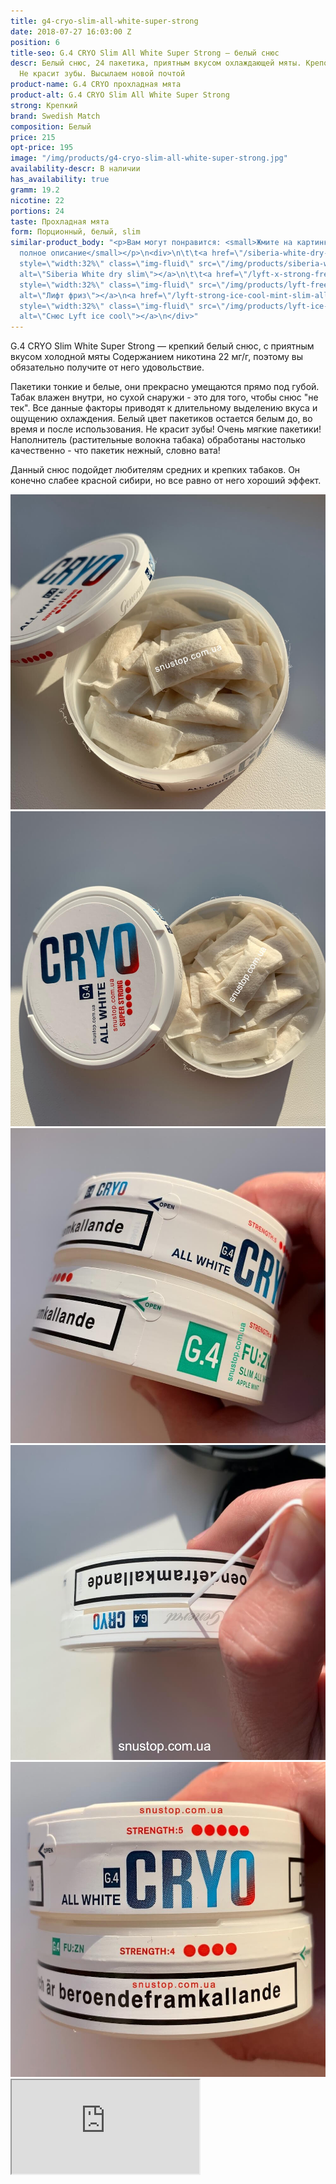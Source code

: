 ```yaml
---
title: g4-cryo-slim-all-white-super-strong
date: 2018-07-27 16:03:00 Z
position: 6
title-seo: G.4 CRYO Slim All White Super Strong — белый снюс
descr: Белый снюс, 24 пакетика, приятным вкусом охлаждающей мяты. Крепость 22 мг никотина.
  Не красит зубы. Высылаем новой почтой
product-name: G.4 CRYO прохладная мята
product-alt: G.4 CRYO Slim All White Super Strong
strong: Крепкий
brand: Swedish Match
composition: Белый
price: 215
opt-price: 195
image: "/img/products/g4-cryo-slim-all-white-super-strong.jpg"
availability-descr: В наличии
has_availability: true
gramm: 19.2
nicotine: 22
portions: 24
taste: Прохладная мята
form: Порционный, белый, slim
similar-product_body: "<p>Вам могут понравится: <small>Жмите на картинки и читайте
  полное описание</small></p>\n<div>\n\t\t<a href=\"/siberia-white-dry-slim\"><img
  style=\"width:32%\" class=\"img-fluid\" src=\"/img/products/siberia-white-dry-slim/siberia-open-and-cryo.jpg\"
  alt=\"Siberia White dry slim\"></a>\n\t\t<a href=\"/lyft-x-strong-freeze-slim-white\"><img
  style=\"width:32%\" class=\"img-fluid\" src=\"/img/products/lyft-freeze/lyft-freeze-open.jpg\"
  alt=\"Лифт фриз\"></a>\n<a href=\"/lyft-strong-ice-cool-mint-slim-all-white\"><img
  style=\"width:32%\" class=\"img-fluid\" src=\"/img/products/lyft-ice-cool-mint/snus-lyft-ice-cool-mint.jpg\"
  alt=\"Снюс Lyft ice cool\"></a>\n</div>"
---
```


G.4 CRYO Slim White Super Strong — крепкий белый снюс, с приятным вкусом холодной мяты
Содержанием никотина 22 мг/г, поэтому вы обязательно получите от него удовольствие.

Пакетики тонкие и белые, они прекрасно умещаются прямо под губой. Табак влажен внутри, но сухой снаружи - это для того, чтобы снюс "не тек". Все данные факторы приводят к длительному выделению вкуса и ощущению охлаждения. Белый цвет пакетиков остается белым до, во время и после использования. Не красит зубы! Очень мягкие пакетики! Наполнитель (растительные волокна табака) обработаны настолько качественно - что пакетик нежный, словно вата!

Данный снюс подойдет любителям средних и крепких табаков. Он конечно слабее красной сибири, но все равно от него хороший эффект.

<div class="popup-gallery d-flex mb-2">
	<a class="mr-2" href="/img/products/cryo/g4-cryo-all-white-open-portion.jpg" title="Белый снюс (Ванильный крио)"><img class="img-fluid" src="/img/products/cryo/g4-cryo-all-white-open-portion.jpg" alt="G4 Cryo All White Snus Open"></a>
	<a class="mr-2" href="/img/products/cryo/cryo-all-white-open-snus.jpg" title="G4 Cryo All White"><img class="img-fluid" src="/img/products/cryo/cryo-all-white-open-snus.jpg" alt="Ванильный g4 Cryo"></a>
	<a class="mr-2" href="/img/products/cryo/cryo-and-apple-open.jpg" title="Как открыть банку? Потяните за open, след фото"><img class="img-fluid" src="/img/products/cryo/cryo-and-apple-open.jpg" alt="Ванильный g4 Cryo открыть"></a>
	<a class="mr-2" href="/img/products/cryo/how-open-cryo.jpg" title="Тяните ленточку"><img class="img-fluid" src="/img/products/cryo/how-open-cryo.jpg" alt="Ванильный g4 Cryo открываем"></a>
	<a class="mr-2" href="/img/products/cryo/cryo-and-apple-strong.jpg" title="g4 cryo крепче чем <a href='/general-g4-slim-apple-white'>g4 Apple</a>"><img class="img-fluid" src="/img/products/cryo/cryo-and-apple-strong.jpg" alt="g4 cryo крепче чем g4 apple"></a>
</div>
<div class="embed-responsive embed-responsive-16by9 mb-3">
  <iframe class="embed-responsive-item" src="https://www.youtube.com/embed/cZ9qrNA3jgA" allowfullscreen></iframe>
</div>